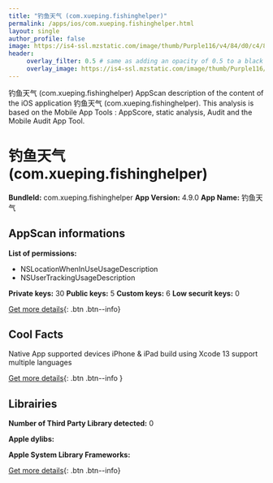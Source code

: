 ```yaml
---
title: "钓鱼天气 (com.xueping.fishinghelper)"
permalink: /apps/ios/com.xueping.fishinghelper.html
layout: single
author_profile: false
image: https://is4-ssl.mzstatic.com/image/thumb/Purple116/v4/84/d0/c4/84d0c404-6387-1548-1323-610184bae021/AppIcon-1x_U007emarketing-0-7-0-0-sRGB-85-220.png/512x512bb.jpg
header: 
     overlay_filter: 0.5 # same as adding an opacity of 0.5 to a black background
     overlay_image: https://is4-ssl.mzstatic.com/image/thumb/Purple116/v4/84/d0/c4/84d0c404-6387-1548-1323-610184bae021/AppIcon-1x_U007emarketing-0-7-0-0-sRGB-85-220.png/512x512bb.jpg
---
```

钓鱼天气 (com.xueping.fishinghelper) AppScan description of the content of the iOS application 钓鱼天气 (com.xueping.fishinghelper). This analysis is based on the Mobile App Tools : AppScore, static analysis, Audit and the Mobile Audit App Tool.

# 钓鱼天气 (com.xueping.fishinghelper)

**BundleId:** com.xueping.fishinghelper
**App Version:** 4.9.0
**App Name:** 钓鱼天气


## AppScan informations 

**List of permissions:** 
- NSLocationWhenInUseUsageDescription
- NSUserTrackingUsageDescription
  
  
**Private keys:** 30
**Public keys:** 5
**Custom keys:** 6
**Low securit keys:** 0
  
[Get more details](/pricing.html){: .btn .btn--info}

## Cool Facts

Native App
supported devices iPhone & iPad
build using Xcode 13
support multiple languages
  
[Get more details](/pricing.html){: .btn .btn--info }

## Librairies 
**Number of Third Party Library detected:** 0


**Apple dylibs:**


**Apple System Library Frameworks:**


  
[Get more details](/pricing.html){: .btn .btn--info}

